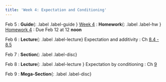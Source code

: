 ```yaml
---
title: 'Week 4: Expectation and Conditioning'
---
```


Feb 5
: **Guide**{: .label .label-guide } [Week 4](/assets/guides/spring24/week04.pdf)
: **Homework**{: .label .label-hw } [Homework 4](http://prob140.datahub.berkeley.edu/hub/user-redirect/git-pull?repo=https://github.com/prob140/materials-sp24&branch=main&subPath=hw/Homework_04.ipynb)
    : Due Feb 12 at 12 **noon**

Feb 6
: **Lecture**{: .label .label-lecture} Expectation and additivity
    : Ch [8.4 - 8.5](http://prob140.org/textbook/content/Chapter_08/04_Additivity.html)

Feb 7
: **Section**{: .label .label-disc}

Feb 8
: **Lecture**{: .label .label-lecture } Expectation by conditioning
    : Ch [9](http://prob140.org/textbook/content/Chapter_09/00_Conditioning_Revisited.html)

Feb 9
: **Mega-Section**{: .label .label-disc}
